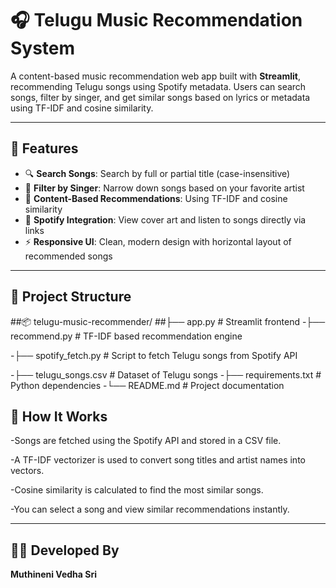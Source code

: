 # 🎧 Telugu Music Recommendation System

A content-based music recommendation web app built with **Streamlit**, recommending Telugu songs using Spotify metadata. Users can search songs, filter by singer, and get similar songs based on lyrics or metadata using TF-IDF and cosine similarity.

---

## 🚀 Features

- 🔍 **Search Songs**: Search by full or partial title (case-insensitive)
- 🎤 **Filter by Singer**: Narrow down songs based on your favorite artist
- 🤖 **Content-Based Recommendations**: Using TF-IDF and cosine similarity
- 🎵 **Spotify Integration**: View cover art and listen to songs directly via links
- ⚡ **Responsive UI**: Clean, modern design with horizontal layout of recommended songs

---

## 📁 Project Structure

##📦 telugu-music-recommender/
##├── app.py # Streamlit frontend
-├── recommend.py # TF-IDF based recommendation engine

-├── spotify_fetch.py # Script to fetch Telugu songs from Spotify API

-├── telugu_songs.csv # Dataset of Telugu songs
-├── requirements.txt # Python dependencies
-└── README.md # Project documentation

## 🧠 How It Works
-Songs are fetched using the Spotify API and stored in a CSV file.

-A TF-IDF vectorizer is used to convert song titles and artist names into vectors.

-Cosine similarity is calculated to find the most similar songs.

-You can select a song and view similar recommendations instantly.

---
## 🧑‍💻 Developed By
**Muthineni Vedha Sri**

